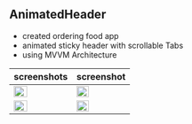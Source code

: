 
## AnimatedHeader
- created ordering food app 
- animated sticky header with scrollable Tabs 
- using MVVM Architecture

| screenshots | screenshot |
| -------- | ------ | 
| <img src="https://user-images.githubusercontent.com/91916741/196191518-88c64841-32c4-4cda-88c6-33d94e7fbd03.png" width="50%" /> | <img src="https://user-images.githubusercontent.com/91916741/196191556-efbf4f1d-ee38-402a-bb2b-dfb7c5f61a59.png" width="50%" /> |
| <img src="https://user-images.githubusercontent.com/91916741/196191621-46cb8af4-a800-49cf-bd03-7cfc74bc41a4.png" width="50%" /> | <img src="https://user-images.githubusercontent.com/91916741/196191574-bd85a379-1d9f-4b63-9285-7ed2c49e8e9f.png" width="50%" /> |


